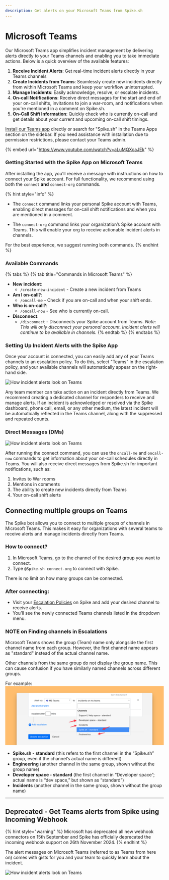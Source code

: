 ```yaml
---
description: Get alerts on your Microsoft Teams from Spike.sh
---
```


# Microsoft Teams

Our Microsoft Teams app simplifies incident management by delivering alerts directly to your Teams channels and enabling you to take immediate actions. Below is a quick overview of the available features:

1. **Receive Incident Alerts**: Get real-time incident alerts directly in your Teams channels
2. **Create Incidents from Teams**: Seamlessly create new incidents directly from within Microsoft Teams and keep your workflow uninterrupted.
3. **Manage Incidents**: Easily acknowledge, resolve, or escalate incidents.
4. **On-call Notifications**: Receive direct messages for the start and end of your on-call shifts, invitations to join a war-room, and notifications when you're mentioned in a comment on Spike.sh.
5. **On-Call Shift Information**: Quickly check who is currently on-call and get details about your current and upcoming on-call shift timings.

[Install our Teams app](https://teams.microsoft.com/l/app/aea2c271-cfd3-4360-86bb-4a16998b2bde?source=app-details-dialog) directly or search for "Spike.sh" in the Teams Apps section on the sidebar. If you need assistance with installation due to permission restrictions, please contact your Teams admin.

{% embed url="https://www.youtube.com/watch?v=aLuMQXcaJEk" %}

### Getting Started with the Spike App on Microsoft Teams

After installing the app, you'll receive a message with instructions on how to connect your Spike account. For full functionality, we recommend using both the `connect` **and** `connect-org` commands.

{% hint style="info" %}
- The `connect` command links your personal Spike account with Teams, enabling direct messages for on-call shift notifications and when you are mentioned in a comment.

- The `connect-org` command links your organization’s Spike account with Teams. This will enable your org to receive actionable incident alerts in channels.

For the best experience, we suggest running both commands.
{% endhint %}

### Available Commands

{% tabs %}
{% tab title="Commands in Microsoft Teams" %}
* **New incident**:
  * `/create-new-incident` - Create a new incident from Teams
* **Am I on-call?**:
  * `/oncall-me` - Check if you are on-call and when your shift ends.
* **Who is on-call?**:
  * `/oncall-now` - See who is currently on-call.
* **Disconnect**:
  * `/disconnect` - Disconnects your Spike account from Teams. _Note: This will only disconnect your personal account. Incident alerts will continue to be available in channels._
{% endtab %}
{% endtabs %}

### Setting Up Incident Alerts with the Spike App

Once your account is connected, you can easily add any of your Teams channels to an escalation policy. To do this, select "Teams" in the escalation policy, and your available channels will automatically appear on the right-hand side.

![How incident alerts look on Teams](../.gitbook/assets/microsoft-teams-app-incident-alerts.png)

Any team member can take action on an incident directly from Teams. We recommend creating a dedicated channel for responders to receive and manage alerts. If an incident is acknowledged or resolved via the Spike dashboard, phone call, email, or any other medium, the latest incident will be automatically reflected in the Teams channel, along with the suppressed and repeated counts.

### Direct Messages (DMs)

![How incident alerts look on Teams](<../.gitbook/assets/all dms on teams from Spike.png>)

After running the connect command, you can use the `oncall-me` and `oncall-now` commands to get information about your on-call schedules directly in Teams. You will also receive direct messages from Spike.sh for important notifications, such as:

1. Invites to War rooms
2. Mentions in comments
3. The ability to create new incidents directly from Teams
4. Your on-call shift alerts

## Connecting multiple groups on Teams
The Spike bot allows you to connect to multiple groups of channels in Microsoft Teams. This makes it easy for organizations with several teams to receive alerts and manage incidents directly from Teams.

### How to connect?
1. In Microsoft Teams, go to the channel of the desired group you want to connect.
2. Type `@Spike.sh connect-org` to connect with Spike.

There is no limit on how many groups can be connected. 

### After connecting:
- Visit your [Escalation Policies](https://app.spike.sh/escalations) on Spike and add your desired channel to receive alerts.
- You’ll see the newly connected Teams channels listed in the dropdown menu.

### NOTE on Finding channels in Escalations
Microsoft Teams shows the group (Team) name only alongside the first channel name from each group. However, the first channel name appears as "standard" instead of the actual channel name.

Other channels from the same group do not display the group name. This can cause confusion if you have similarly named channels across different groups.

For example:
![Naming convention in escalations for Microsoft teams channels](../.gitbook/assets/microsoft-teams/naming-convention-issue.png)
- **Spike.sh - standard** (this refers to the first channel in the “Spike.sh” group, even if the channel’s actual name is different)
- **Engineering** (another channel in the same group, shown without the group name)
- **Developer space - standard** (the first channel in “Developer space”; actual name is “dev space,” but shown as “standard”)
- **Incidents** (another channel in the same group, shown without the group name)
***

## Deprecated - Get Teams alerts from Spike using Incoming Webhook

{% hint style="warning" %}
Microsoft has deprecated all new webhook connectors on 15th September and Spike has officially deprecated the incoming webhook support on 26th November 2024.
{% endhint %}

The alert messages on Microsoft Teams (referred to as Teams from here on) comes with gists for you and your team to quickly learn about the incident.

![How incident alerts look on Teams](<../.gitbook/assets/image (59).png>)

